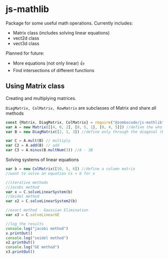 # js-mathlib
Package for some useful math operations.
Currently includes:
+ Matrix class (includes solving linear equations)
+ vect2d class
+ vect3d class
  
Planned for future:
+ More equations (not only linear) :+1:
+ Find intersections of different functions

## Using Matrix class
Creating and multiplying matrices.

`DiagMatrix, ColMatrix, RowMatrix` are subclasses of Matrix and share all methods
```JavaScript
const {Matrix, DiagMatrix, ColMatrix} = require("@zombocode/js-mathlib");
var A = new Matrix([[4, 0, 2], [0, 5, 1], [0, 4, 5]]) //define the whole matrix here
var B = new DiagMatrix([2, 1, 3]) //define only through the diagonal (but use like a normal matrix)

var C = A.mult(B) // multiply
var C2 = A.add(B) // add
var C3 = A.minus(B.multNum(3)) //A - 3B
```

Solving systems of linear equations
```JavaScript
var b = new ColMatrix([10, 5, 6]) //define a column matrix
//want to solve an equation Cx = b for x

//iterative methods
//Jacobi method
var x = C.solveLinearSystem(b)
//Seidel method
var x2 = C.solveLinearSystem2(b)

//exact method - Gaussian Elimination
var x3 = C.solveLinearGE

//log the results
console.log("jacobi method")
x.printOut()
console.log("seidel method")
x2.printOut()
console.log("GE method")
x3.printOut()







```


